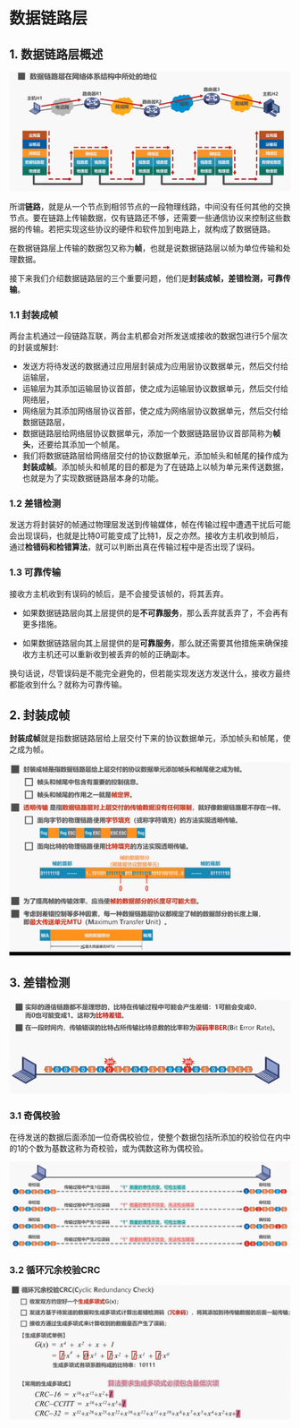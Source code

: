 # 数据链路层

## 1. 数据链路层概述

![image-20211212101453-hv2qi4d](./image/02.数据链路层/image-20211212101453-hv2qi4d.png)

所谓**链路**，就是从一个节点到相邻节点的一段物理线路，中间没有任何其他的交换节点。要在链路上传输数据，仅有链路还不够，还需要一些通信协议来控制这些数据的传输。若把实现这些协议的硬件和软件加到电路上，就构成了数据链路。

在数据链路层上传输的数据包又称为**帧**，也就是说数据链路层以帧为单位传输和处理数据。

接下来我们介绍数据链路层的三个重要问题，他们是**封装成帧，差错检测，可靠传输**。

### 1.1 封装成帧

两台主机通过一段链路互联，两台主机都会对所发送或接收的数据包进行5个层次的封装或解封:

- 发送方将待发送的数据通过应用层封装成为应用层协议数据单元，然后交付给运输层，
- 运输层为其添加运输层协议首部，使之成为运输层协议数据单元，然后交付给网络层，
- 网络层为其添加网络层协议首部，使之成为网络层协议数据单元，然后交付给数据链路层，
- 数据链路层给网络层协议数据单元，添加一个数据链路层协议首部简称为**帧头**，还要给其添加一个帧尾。
- 我们将数据链路层给网络层交付的协议数据单元，添加帧头和帧尾的操作成为**封装成帧**。添加帧头和帧尾的目的都是为了在链路上以帧为单元来传送数据，也就是为了实现数据链路层本身的功能。

### 1.2 差错检测

发送方将封装好的帧通过物理层发送到传输媒体，帧在传输过程中遭遇干扰后可能会出现误码，也就是比特0可能变成了比特1，反之亦然。接收方主机收到帧后，通过**检错码和检错算法**，就可以判断出真在传输过程中是否出现了误码。

### 1.3 可靠传输

接收方主机收到有误码的帧后，是不会接受该帧的，将其丢弃。

* 如果数据链路层向其上层提供的是**不可靠服务**，那么丢弃就丢弃了，不会再有更多措施。

* 如果数据链路层向其上层提供的是**可靠服务**，那么就还需要其他措施来确保接收方主机还可以重新收到被丢弃的帧的正确副本。

换句话说，尽管误码是不能完全避免的，但若能实现发送方发送什么，接收方最终都能收到什么？就称为可靠传输。

## 2. 封装成帧

**封装成帧**就是指数据链路层给上层交付下来的协议数据单元，添加帧头和帧尾，‍‍使之成为帧。

![image-20211212105453-a9uierj](./image/02.数据链路层/image-20211212105453-a9uierj.png)

## 3. 差错检测

![image-20211212105801-1te4g3x](./image/02.数据链路层/image-20211212105801-1te4g3x.png)

### 3.1 奇偶校验

在待发送的数据后面添加一位奇偶校验位，‍‍使整个数据包括所添加的校验位在内中的1的个数为基数这称为奇校验，或为偶数这称为偶校验。‍‍

![image-20211212110154-ta5pwxr](./image/02.数据链路层/image-20211212110154-ta5pwxr.png)



### 3.2 循环冗余校验CRC

![image-20211212110855-wdmqwkw](./image/02.数据链路层/image-20211212110855-wdmqwkw.png)